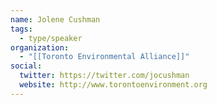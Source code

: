 ```yaml
---
name: Jolene Cushman
tags:
  - type/speaker
organization:
  - "[[Toronto Environmental Alliance]]"
social:
  twitter: https://twitter.com/jocushman
  website: http://www.torontoenvironment.org
---
```

